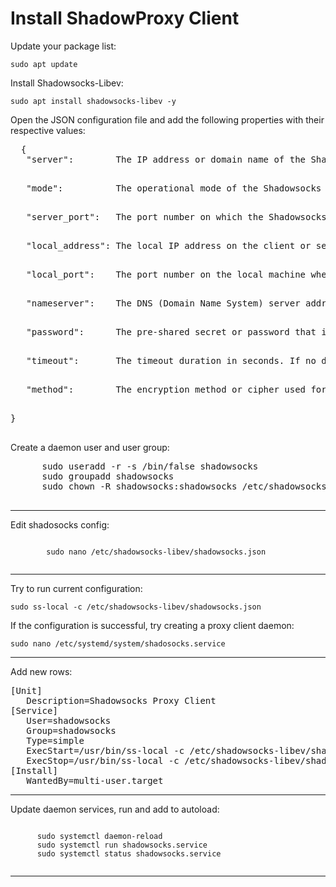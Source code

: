 <h1>Install ShadowProxy Client</h1>
<p>Update your package list:</p>
<pre><code>sudo apt update</code></pre>
<p>Install Shadowsocks-Libev:</p>
<pre><code>sudo apt install shadowsocks-libev -y</code></pre>
<p>Open the JSON configuration file and add the following properties with their respective values:</p>
 <pre>
  {
   "server":        The IP address or domain name of the Shadowsocks remote server to which the client should connect. This is the address of the remote Shadowsocks server that the client will use as a proxy.</p>
   "mode":          The operational mode of the Shadowsocks client/server. It typically specifies whether the instance should run as a client or a server. Common modes include "local" (client) and "server" (server).</p>
   "server_port":   The port number on which the Shadowsocks server is listening for incoming connections. The client will connect to this port on the server.</p>
   "local_address": The local IP address on the client or server where Shadowsocks will listen for incoming connections. It's often set to "127.0.0.1" to listen only on the local machine.</p>
   "local_port":    The port number on the local machine where Shadowsocks will listen for incoming connections.</p>
   "nameserver":    The DNS (Domain Name System) server address that the client/server should use for domain name resolution. This can be the IP address of a DNS server.</p>
   "password":      The pre-shared secret or password that is used for authentication and encryption between the client and the server. It's a crucial security parameter.</p>
   "timeout":       The timeout duration in seconds. If no data is transmitted for the specified duration, the connection is considered idle and may be closed.</p>
   "method":        The encryption method or cipher used for securing the communication between the client and server. Common methods include "aes-256-gcm," "chacha20-ietf," etc. It determines how data is encrypted and decrypted.</p>
}
 </pre>
 <p>Create a daemon user and user group:</p>
     <pre>
      sudo useradd -r -s /bin/false shadowsocks
      sudo groupadd shadowsocks
      sudo chown -R shadowsocks:shadowsocks /etc/shadowsocks-libev/ 
  </pre>
   <hr>
<p>Edit shadosocks config:</p>
    <code>
        sudo nano /etc/shadowsocks-libev/shadowsocks.json
   </code>  <hr>
<p>Try to run current configuration:</p>
   <code>sudo ss-local -c /etc/shadowsocks-libev/shadowsocks.json</code>
<p>If the configuration is successful, try creating a proxy client daemon:</p>
   <code>sudo nano /etc/systemd/system/shadosocks.service</code><hr>
<p>Add new rows:</p>
 <pre>
[Unit]
   Description=Shadowsocks Proxy Client
[Service] 
   User=shadowsocks
   Group=shadowsocks
   Type=simple
   ExecStart=/usr/bin/ss-local -c /etc/shadowsocks-libev/shadowsocks.json -a shadowsocks -v start
   ExecStop=/usr/bin/ss-local -c /etc/shadowsocks-libev/shadowsocks.json -a shadowsocks -v stop
[Install]
   WantedBy=multi-user.target
</pre>
<hr>
<p>Update daemon services, run and add to autoload:</p> 
   <code>
      sudo systemctl daemon-reload
      sudo systemctl run shadowsocks.service
      sudo systemctl status shadowsocks.service
  </code>
<hr>
